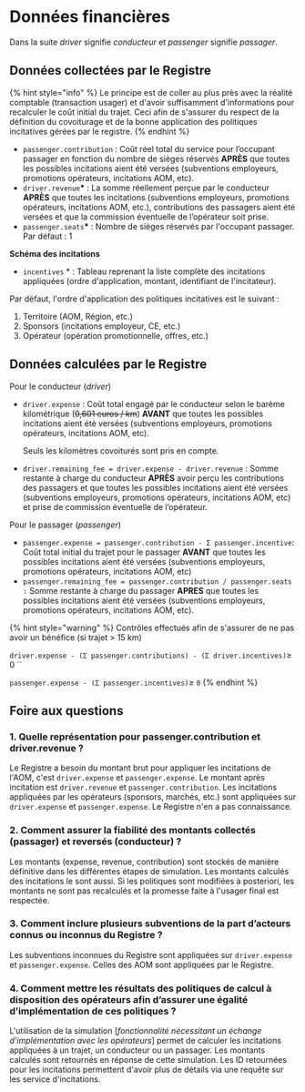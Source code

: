 # Données financières

Dans la suite _driver_ signifie _conducteur_ et _passenger_ signifie _passager_.

## Données collectées par le Registre

{% hint style="info" %}
Le principe est de coller au plus près avec la réalité comptable \(transaction usager\) et d'avoir suffisamment d'informations pour recalculer le coût initial du trajet. Ceci afin de s'assurer du respect de la définition du covoiturage et de la bonne application des politiques incitatives gérées par le registre.
{% endhint %}

* `passenger.contribution` : Coût réel total du service pour l’occupant passager en fonction du nombre de sièges réservés **APRÈS** que toutes les possibles incitations aient été versées \(subventions employeurs, promotions opérateurs, incitations AOM, etc\).
* `driver.revenue`**\*** : La somme réellement perçue par le conducteur **APRÈS** que toutes les incitations \(subventions employeurs, promotions opérateurs, incitations AOM, etc.\), contributions des passagers aient été versées et que la commission éventuelle de l’opérateur soit prise.
* `passenger.seats`**\*** : Nombre de sièges réservés par l'occupant passager. Par défaut : 1

**Schéma des incitations** 

* `incentives` \* : Tableau reprenant la liste complète des incitations appliquées \(ordre d'application, montant, identifiant de l'incitateur\).

Par défaut, l'ordre d'application des politiques incitatives est le suivant : 

1. Territoire \(AOM, Région, etc.\) 
2. Sponsors \(incitations employeur, CE, etc.\) 
3. Opérateur \(opération promotionnelle, offres, etc.\)

## Données calculées par le Registre

Pour le conducteur \(_driver_\)

* `driver.expense` : Coût total engagé par le conducteur selon le barème kilométrique \(~~0,601 euros / km~~\) **AVANT** que toutes les possibles incitations aient été versées \(subventions employeurs, promotions opérateurs, incitations AOM, etc\).

   Seuls les kilomètres covoiturés sont pris en compte.

* `driver.remaining_fee = driver.expense - driver.revenue` : Somme restante à charge du conducteur **APRÈS** avoir perçu les contributions des passagers et que toutes les possibles incitations aient été versées \(subventions employeurs, promotions opérateurs, incitations AOM, etc\) et prise de commission éventuelle de l’opérateur.

Pour le passager \(_passenger_\)

* `passenger.expense = passenger.contribution - Σ passenger.incentive`: Coût total initial du trajet pour le passager **AVANT** que toutes les possibles incitations aient été versées \(subventions employeurs, promotions opérateurs, incitations AOM, etc\)
* `passenger.remaining_fee = passenger.contribution / passenger.seats :` Somme restante à charge du passager **APRES** que toutes les possibles incitations aient été versées \(subventions employeurs, promotions opérateurs, incitations AOM, etc\).

{% hint style="warning" %}
Contrôles effectués afin de s'assurer de ne pas avoir un bénéfice \(si trajet &gt; 15 km\)

`driver.expense - (Σ passenger.contributions) - (Σ driver.incentives)`≥ 0 ``

`passenger.expense - (Σ passenger.incentives)`≥ `0`
{% endhint %}

## Foire aux questions

### **1. Quelle représentation pour passenger.contribution et driver.revenue ?**

Le Registre a besoin du montant brut pour appliquer les incitations de l'AOM, c'est `driver.expense` et `passenger.expense`. Le montant après incitation est `driver.revenue` et `passenger.contribution`. Les incitations appliquées par les opérateurs \(sponsors, marchés, etc.\) sont appliquées sur `driver.expense` et `passenger.expense`. Le Registre n'en a pas connaissance.

### **2. Comment assurer la fiabilité des montants collectés \(passager\) et reversés \(conducteur\) ?**

Les montants \(expense, revenue, contribution\) sont stockés de manière définitive dans les différentes étapes de simulation. Les montants calculés des incitations le sont aussi. Si les politiques sont modifiées à posteriori, les montants ne sont pas recalculés et la promesse faite à l'usager final est respectée.

### **3. Comment inclure plusieurs subventions de la part d’acteurs connus ou inconnus du Registre ?**

Les subventions inconnues du Registre sont appliquées sur `driver.expense` et `passenger.expense`. Celles des AOM sont appliquées par le Registre.

### **4. Comment mettre les résultats des politiques de calcul à disposition des opérateurs afin d’assurer une égalité d’implémentation de ces politiques ?**

L'utilisation de la simulation \[_fonctionnalité nécessitant un échange d'implémentation avec les opérateurs_\] permet de calculer les incitations appliquées à un trajet, un conducteur ou un passager. Les montants calculés sont retournés en réponse de cette simulation. Les ID retournées pour les incitations permettent d'avoir plus de détails via une requête sur les service d'incitations.

